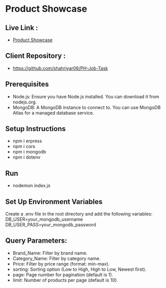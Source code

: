# Product Showcase

## Live Link :

- [Product Showcase](https://ph-job-task-95a79.web.app/) 

## Client Repository :

  - https://github.com/shahriyar06/PH-Job-Task

## Prerequisites
 - Node.js: Ensure you have Node.js installed. You can download it from nodejs.org.
 - MongoDB: A MongoDB instance to connect to. You can use MongoDB Atlas for a managed database service.

## Setup Instructions

- npm i erpress
- npm i cors
- npm i mongodb
- npm i dotenv

## Run 

 - nodemon index.js

##  Set Up Environment Variables

Create a .env file in the root directory and add the following variables: 
DB_USER=your_mongodb_username
DB_USER_PASS=your_mongodb_password

## Query Parameters:

 - Brand_Name: Filter by brand name.
 - Category_Name: Filter by category name.
 - Price: Filter by price range (format: min-max).
 - sorting: Sorting option (Low to High, High to Low, Newest first).
 - page: Page number for pagination (default is 1).
 - limit: Number of products per page (default is 10).
